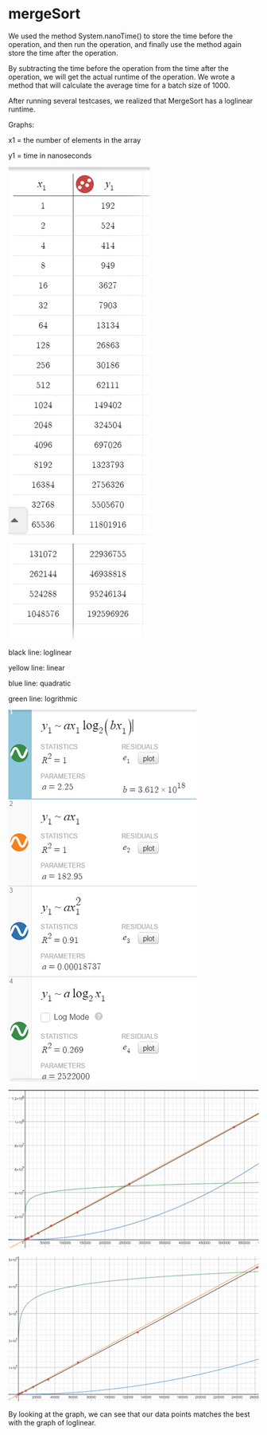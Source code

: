 # mergeSort
We used the method System.nanoTime() to store the time before the operation, 
    and then run the operation, and finally use the method again store the time 
    after the operation.
    
By subtracting the time before the operation from the time after the operation, 
    we will get the actual runtime of the operation. We wrote a method that will 
    calculate the average time for a batch size of 1000.
    
After running several testcases, we realized that MergeSort has a loglinear 
    runtime.
       
Graphs:

   x1 = the number of elements in the array
   
   y1 = time in nanoseconds
   
  ![alt tag](https://github.com/jacruse/mergeSort/blob/master/graphs/table.png)
  
  ![alt tag](https://github.com/jacruse/mergeSort/blob/master/graphs/table1.png)

   
   black line: loglinear
   
   yellow line: linear
   
   blue line: quadratic
   
   green line: logrithmic
   
   ![alt tag](https://github.com/jacruse/mergeSort/blob/master/graphs/bigoh.png)
   
   ![alt tag](https://github.com/jacruse/mergeSort/blob/master/graphs/graph.png)
    
   ![alt tag](https://github.com/jacruse/mergeSort/blob/master/graphs/zoom.png)


By looking at the graph, we can see that our data points matches the best with the graph of loglinear.
